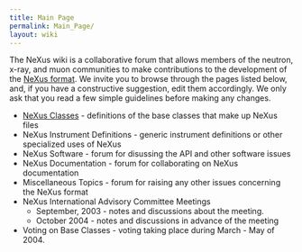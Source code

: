 ```yaml
---
title: Main Page
permalink: Main_Page/
layout: wiki
---
```


The NeXus wiki is a collaborative forum that allows members of the
neutron, x-ray, and muon communities to make contributions to the
development of the [NeXus format](http://www.nexus.anl.gov/ "wikilink").
We invite you to browse through the pages listed below, and, if you have
a constructive suggestion, edit them accordingly. We only ask that you
read a few simple guidelines before making any changes.

-   [NeXus Classes](Classes "wikilink") - definitions of the base
    classes that make up NeXus files
-   NeXus Instrument Definitions - generic instrument definitions or
    other specialized uses of NeXus
-   NeXus Software - forum for disussing the API and other software
    issues
-   NeXus Documentation - forum for collaborating on NeXus documentation
-   Miscellaneous Topics - forum for raising any other issues concerning
    the NeXus format
-   NeXus International Advisory Committee Meetings
    -   September, 2003 - notes and discussions about the meeting.
    -   October 2004 - notes and discussions in advance of the meeting
-   Voting on Base Classes - voting taking place during March - May
    of 2004.

